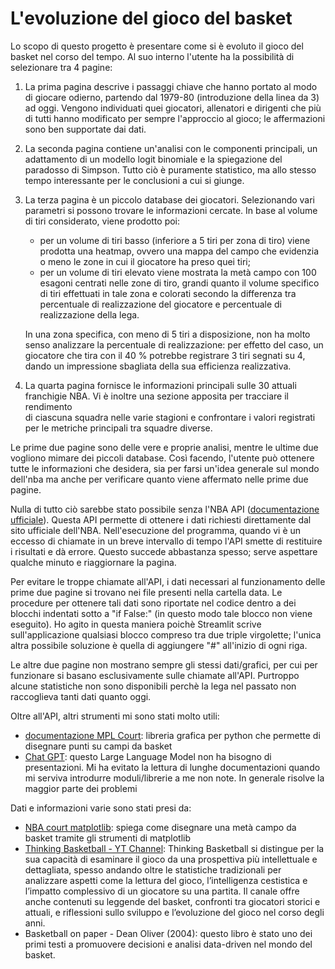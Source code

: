 # L'evoluzione del gioco del basket

Lo scopo di questo progetto è presentare come si è evoluto il gioco del basket 
nel corso del tempo. Al suo interno l'utente ha la possibilità di selezionare
tra 4 pagine:
1. La prima pagina descrive i passaggi chiave che hanno portato al modo di 
   giocare odierno, partendo dal 1979-80 (introduzione della linea da 3) ad oggi.
   Vengono individuati quei giocatori, allenatori e dirigenti che più di tutti 
   hanno modificato per sempre l'approccio al gioco; le affermazioni sono ben
   supportate dai dati.
2. La seconda pagina contiene un'analisi con le componenti principali, un 
   adattamento di un modello logit binomiale e la spiegazione del paradosso di 
   Simpson. Tutto ciò è puramente statistico, ma allo stesso tempo interessante
   per le conclusioni a cui si giunge.
3. La terza pagina è un piccolo database dei giocatori. Selezionando vari 
   parametri si possono trovare le informazioni cercate. In base al volume 
   di tiri considerato, viene prodotto poi:
   - per un volume di tiri basso (inferiore a 5 tiri per zona di tiro)
     viene prodotta una heatmap, ovvero una mappa del campo che evidenzia
     o meno le zone in cui il giocatore ha preso quei tiri;
   - per un volume di tiri elevato viene mostrata la metà campo con 100 esagoni
     centrati nelle zone di tiro, grandi quanto il volume specifico 
     di tiri effettuati in tale zona e colorati secondo la differenza tra 
     percentuale di realizzazione del giocatore e percentuale di 
     realizzazione della lega.
   
   In una zona specifica, con meno di 5 tiri a disposizione, non ha molto senso
   analizzare la percentuale di realizzazione: per effetto del caso, un giocatore
   che tira con il 40 % potrebbe registrare 3 tiri segnati su 4, dando un 
   impressione sbagliata della sua efficienza realizzativa.
4. La quarta pagina fornisce le informazioni principali sulle 30 attuali 
   franchigie NBA. Vi è inoltre una sezione apposita per tracciare il rendimento   
   di ciascuna squadra nelle varie stagioni e confrontare i valori registrati
   per le metriche principali tra squadre diverse.

Le prime due pagine sono delle vere e proprie analisi, mentre le ultime due
vogliono mimare dei piccoli database. Così facendo, l'utente può ottenere tutte le
informazioni che desidera, sia per farsi un'idea generale sul mondo dell'nba ma anche 
per verificare quanto viene affermato nelle prime due pagine.

Nulla di tutto ciò sarebbe stato possibile senza l'NBA API ([documentazione ufficiale](https://github.com/swar/nba_api/tree/master/docs/nba_api)). Questa API permette di ottenere
i dati richiesti direttamente dal sito ufficiale dell'NBA. Nell'esecuzione del 
programma, quando vi è un eccesso di chiamate in un breve intervallo di 
tempo l'API smette di restituire i risultati e dà errore. Questo succede 
abbastanza spesso; serve aspettare qualche minuto e riaggiornare la pagina.

Per evitare le troppe chiamate all'API, i dati necessari al funzionamento
delle prime due pagine si trovano nei file presenti nella cartella data.
Le procedure per ottenere tali dati sono riportate nel codice dentro a dei
blocchi indentati sotto a "if False:" (in questo modo tale blocco non viene
eseguito). Ho agito in questa maniera poichè Streamlit scrive sull'applicazione
qualsiasi blocco compreso tra due triple virgolette; l'unica altra possibile 
soluzione è quella di aggiungere "#" all'inizio di ogni riga.

Le altre due pagine non mostrano sempre gli stessi dati/grafici, per cui 
per funzionare si basano esclusivamente sulle chiamate all'API.
Purtroppo alcune statistiche non sono disponibili perchè la lega nel passato
non raccoglieva tanti dati quanto oggi.

Oltre all'API, altri strumenti mi sono stati molto utili:
- [documentazione MPL Court](https://github.com/mlsedigital/mplbasketball/blob/main/README.md):
  libreria grafica per python che permette di disegnare punti su campi da basket
- [Chat GPT](https://chatgpt.com/): questo Large Language Model non ha bisogno di
  presentazioni. Mi ha evitato la lettura di lunghe documentazioni quando mi 
  serviva introdurre moduli/librerie a me non note. In generale risolve la 
  maggior parte dei problemi

Dati e informazioni varie sono stati presi da:
- [NBA court matplotlib](http://savvastjortjoglou.com/nba-shot-sharts.html): 
  spiega come disegnare una metà campo da basket tramite gli 
  strumenti di matplotlib
- [Thinking Basketball - YT Channel](https://www.youtube.com/@ThinkingBasketball):
  Thinking Basketball si distingue per la sua capacità di esaminare il gioco da una 
  prospettiva più intellettuale e dettagliata, spesso andando oltre le statistiche 
  tradizionali per analizzare aspetti come la lettura del gioco, l’intelligenza 
  cestistica e l’impatto complessivo di un giocatore su una partita. Il canale offre
  anche contenuti su leggende del basket, confronti tra giocatori storici e attuali, 
  e riflessioni sullo sviluppo e l’evoluzione del gioco nel corso degli anni. 
- Basketball on paper - Dean Oliver (2004): questo libro è stato uno dei primi testi 
  a promuovere decisioni e analisi data-driven nel mondo del basket.
  

































